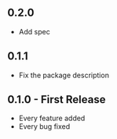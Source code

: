## 0.2.0
* Add spec

## 0.1.1
* Fix the package description

## 0.1.0 - First Release
* Every feature added
* Every bug fixed

